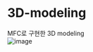 # 3D-modeling
MFC로 구현한 3D modeling<br>
![image](https://user-images.githubusercontent.com/83973565/172883051-83d65068-202a-4deb-a8c1-a3d12d9deda4.png)
